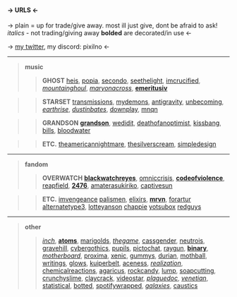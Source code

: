 #### -> URLS <-
-> plain = up for trade/give away. most ill just give, dont be afraid to ask! 
*italics* - not trading/giving away 
**bolded** are decorated/in use <-

-> [my twitter](https://twitter.com/starsethorizons?s=21&t=uXEdhH7i18xKChepKN2_nA), my discord: pixilno <-
***

> **music** 
>> **GHOST** [heis](https://rentry.org/heis),  [popia](https://rentry.org/popia), [secondo](https://rentry.org/secondo), [seethelight](https://rentry.org/seethelight), [imcrucified](https://rentry.co/imcrucified), [*mountainghoul*](https://rentry.org/mountainghoul), [*maryonacross*](https://rentry.org/maryonacross),   [**emeritusiv**](https://rentry.org/emeritusiv)

>> **STARSET** [transmissions](https://rentry.org/transmissions), [mydemons](https://rentry.org/mydemons), [antigravity](https://rentry.org/antigravity), [unbecoming](https://rentry.org/unbecoming), [*earthrise*](https://rentry.org/earthrise), [*dustinbates*](https://rentry.org/dustinbates), [downplay](https://rentry.org/downplay), [mnqn](https://rentry.org/mnqn)

>> **GRANDSON** [**grandson**](https://rentry.org/grandson), [wedidit](https://rentry.org/wedidit), [deathofanoptimist](https://rentry.org/deathofanoptimist), [kissbang](https://rentry.org/kissbang), [bills](https://rentry.org/bills), [bloodwater](https://rentry.org/bloodwater) 

>> **ETC.** [theamericannightmare](https://rentry.org/theamericannightmare), [thesilverscream](https://rentry.org/thesilverscream), [simpledesign](https://rentry.org/simpledesign)


***

> **fandom**
>> **OVERWATCH** [**blackwatchreyes**](https://rentry.org/blackwatchreyes), [omniccrisis](https://rentry.org/omniccrisis), [**codeofviolence**](https://rentry.org/codeofviolence), [reapfield](https://rentry.org/reapfield), [**2476**](https://rentry.org/2476), [amaterasukiriko](https://rentry.org/amaterasukiriko), [captivesun](https://rentry.org/captivesun)

>> **ETC.** [imvengeance](https://rentry.org/imvengeance) [palismen](https://rentry.org/palismen), [elixirs](https://rentry.org/elixirs), [**mrvn**](https://rentry.org/mrvn), [forartur](https://rentry.org/forartur) [alternatetype3](https://rentry.org/alternatetype3), [lotteyanson](https://rentry.org/lotteyanson) [chappie](https://rentry.org/chappie) [yotsubox](https://rentry.org/yotsubox) [redguys](https://rentry.org/redguys)

***

> **other**
>> [*inch*](https://rentry.org/inch), [**atoms**](https://rentry.org/atoms), [marigolds](https://rentry.org/marigolds), [*thegame*](https://rentry.org/thegame), [cassgender](https://rentry.org/cassgender), [neutrois](https://rentry.org/neutrois), [gravehill](https://rentry.org/gravehill), [cybergothics](https://rentry.org/cybergothics), [pupils](https://rentry.org/pupils), [pictochat](https://rentry.org/pictochat), [raygun](https://rentry.org/raygun), [**binary**](https://rentry.org/binary), [*motherboard*](https://rentry.org/motherboard), [proxima](https://rentry.org/proxima), [xenic](https://rentry.org/xenic), [gummys](https://rentry.org/gummys), [durian](https://rentry.org/durian), [mothball](https://rentry.org/mothball), [writings](https://rentry.org/writings), [glows](https://rentry.org/glows), [kuiperbelt](https://rentry.org/kuiperbelt), [aceness](https://rentry.org/aceness), [*realization*](https://rentry.org/realization), [chemicalreactions](https://rentry.org/chemicalreactions), [agaricus](https://rentry.org/agaricus), [rockcandy](https://rentry.org/rockcandy), [lump](https://rentry.org/lump), [soapcutting](https://rentry.org/soapcutting), [crunchyslime](https://rentry.org/crunchyslime), [claycrack](https://rentry.org/claycrack), [videostar](https://rentry.org/videostar), [*plaguedoc*](https://rentry.org/plaguedoc), [*venetian*](https://rentry.org/venetian), [statistical](https://rentry.org/statistical), [botted](https://rentry.org/botted), [spotifywrapped](https://rentry.org/spotifywrapped), [*galaxies*](https://rentry.org/galaxies), [caustics](https://rentry.co/caustics)